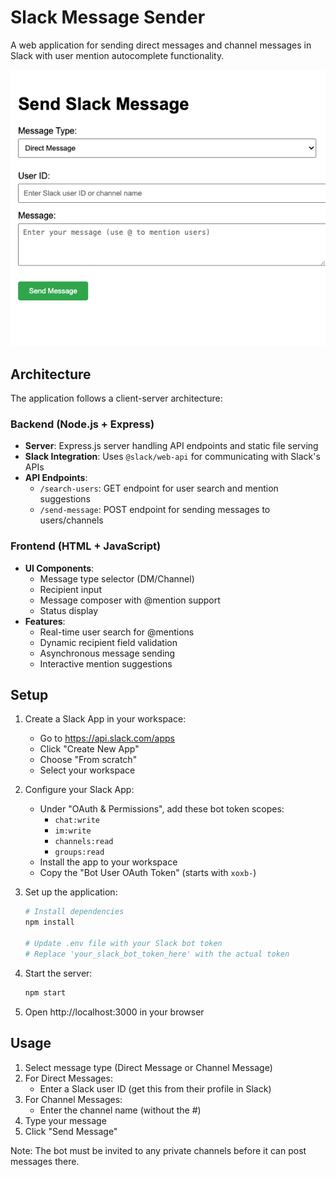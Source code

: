 # Slack Message Sender

A web application for sending direct messages and channel messages in Slack with user mention autocomplete functionality.

![Application Architecture](image1.png)

## Architecture

The application follows a client-server architecture:

### Backend (Node.js + Express)
- **Server**: Express.js server handling API endpoints and static file serving
- **Slack Integration**: Uses `@slack/web-api` for communicating with Slack's APIs
- **API Endpoints**:
  - `/search-users`: GET endpoint for user search and mention suggestions
  - `/send-message`: POST endpoint for sending messages to users/channels

### Frontend (HTML + JavaScript)
- **UI Components**:
  - Message type selector (DM/Channel)
  - Recipient input
  - Message composer with @mention support
  - Status display
- **Features**:
  - Real-time user search for @mentions
  - Dynamic recipient field validation
  - Asynchronous message sending
  - Interactive mention suggestions

## Setup

1. Create a Slack App in your workspace:
   - Go to https://api.slack.com/apps
   - Click "Create New App"
   - Choose "From scratch"
   - Select your workspace

2. Configure your Slack App:
   - Under "OAuth & Permissions", add these bot token scopes:
     - `chat:write`
     - `im:write`
     - `channels:read`
     - `groups:read`
   - Install the app to your workspace
   - Copy the "Bot User OAuth Token" (starts with `xoxb-`)

3. Set up the application:
   ```bash
   # Install dependencies
   npm install

   # Update .env file with your Slack bot token
   # Replace 'your_slack_bot_token_here' with the actual token
   ```

4. Start the server:
   ```bash
   npm start
   ```

5. Open http://localhost:3000 in your browser

## Usage

1. Select message type (Direct Message or Channel Message)
2. For Direct Messages:
   - Enter a Slack user ID (get this from their profile in Slack)
3. For Channel Messages:
   - Enter the channel name (without the #)
4. Type your message
5. Click "Send Message"

Note: The bot must be invited to any private channels before it can post messages there.
